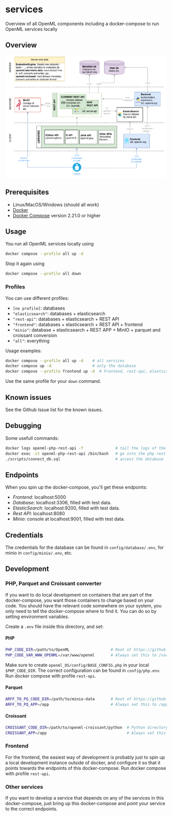 # services
Overview of all OpenML components including a docker-compose to run OpenML services locally

## Overview

![OpenML Component overview](./documentation/OpenML-overview.png)




## Prerequisites
- Linux/MacOS/Windows (should all work)
- [Docker](https://docs.docker.com/get-docker/) 
- [Docker Compose](https://docs.docker.com/compose/install/) version 2.21.0 or higher

## Usage

You run all OpenML services locally using
```bash
docker compose --profile all up -d
```
Stop it again using 
```bash
docker compose --profile all down
```

### Profiles
You can use different profiles:

- `[no profile]`: databases
- `"elasticsearch"`: databases + elasticsearch
- `"rest-api"`: databases + elasticsearch + REST API
- `"frontend"`: databases + elasticsearch + REST API + frontend
- `"minio"`: database + elasticsearch + REST APP + MinIO + parquet and croissant conversion
- `"all"`: everything

Usage examples:
```bash
docker compose --profile all up -d    # all services
docker compose up -d                  # only the database
docker compose --profile frontend up -d  # Frontend, rest-api, elasticsearch and database
```
Use the same profile for your `down` command.


## Known issues
See the Github Issue list for the known issues.

## Debugging
Some usefull commands:
```bash
docker logs openml-php-rest-api -f              # tail the logs of the php rest api
docker exec -it openml-php-rest-api /bin/bash   # go into the php rest api container
./scripts/connect_db.sql                        # access the database
```

## Endpoints
When you spin up the docker-compose, you'll get these endpoints:
- *Frontend*: localhost:5000
- *Database*: localhost:3306, filled with test data.
- *ElasticSearch*: localhost:9200, filled with test data.
- *Rest API*: localhost:8080
- *Minio*: console at localhost:9001, filled with test data.

## Credentials
The credentials for the database can be found in `config/database/.env`, for minio in `config/minio/.env`, etc.


## Development

### PHP, Parquet and Croissant converter
If you want to do local development on containers that are part of the docker-compose, you want those containers to change based on your code. You should have the relevant code somewhere on your system, you only need to tell the docker-compose where to find it. You can do so by setting environment variables. 

Create a `.env` file inside this directory, and set:

#### PHP
```bash
PHP_CODE_DIR=/path/to/OpenML                  # Root of https://github.com/openml/OpenML on your computer
PHP_CODE_VAR_WWW_OPENML=/var/www/openml       # Always set this to /var/www/openml. Leave empty if you leave PHP_CODE_DIR empty
```

Make sure to create `openml_OS/config/BASE_CONFIG.php` in your local `$PHP_CODE_DIR`. The correct configuration can be found in `config/php.env`. Run docker compose with profile `rest-api`.

#### Parquet
```bash
ARFF_TO_PQ_CODE_DIR=/path/to/minio-data       # Root of https://github.com/openml-labs/minio-data on your computer
ARFF_TO_PQ_APP=/app                           # Always set this to /app. Leave empty if you leave ARFF_TO_PQ_CODE_DIR empty
```

#### Croissant
```bash
CROISSANT_CODE_DIR=/path/to/openml-croissant/python  # Python directory of https://github.com/openml/openml-croissant on your computer
CROISSANT_APP=/app                                   # Always set this to /app. Leave empty if you leave CROISSANT_CODE_DIR empty
```

### Frontend
For the frontend, the easiest way of development is probably just to spin up a local development instance outside of docker, and configure it so that it points towards the endpoints of this docker-compose. Run docker compose with profile `rest-api`.

### Other services
If you want to develop a service that depends on any of the services in this docker-compose, just bring up this docker-compose and point your service to the correct endpoints.